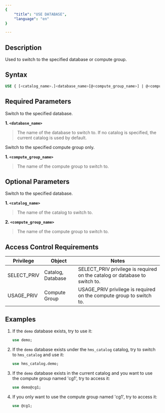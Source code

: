 ```yaml
---
{
    "title": "USE DATABASE",
    "language": "en"
}

---
```


## Description

Used to switch to the specified database or compute group.

## Syntax

```SQL
USE { [<catalog_name>.]<database_name>[@<compute_group_name>] | @<compute_group_name> }
```

## Required Parameters

Switch to the specified database.

**1. `<database_name>`**
> The name of the database to switch to.
> If no catalog is specified, the current catalog is used by default.

Switch to the specified compute group only.

**1. `<compute_group_name>`**
> The name of the compute group to switch to.

## Optional Parameters

Switch to the specified database.

**1. `<catalog_name>`**
> The name of the catalog to switch to.

**2. `<compute_group_name>`**
> The name of the compute group to switch to.

## Access Control Requirements

| Privilege   | Object                | Notes                                                                |
|-------------|-----------------------|----------------------------------------------------------------------|
| SELECT_PRIV | Catalog, Database     | SELECT_PRIV privilege is required on the catalog or database to switch to. |
| USAGE_PRIV  | Compute Group         | USAGE_PRIV privilege is required on the compute group to switch to.  |

## Examples

1. If the `demo` database exists, try to use it:

   ```sql
   use demo;
   ```

2. If the `demo` database exists under the `hms_catalog` catalog, try to switch to `hms_catalog` and use it:

    ```sql
    use hms_catalog.demo;
    ```

3. If the `demo` database exists in the current catalog and you want to use the compute group named 'cg1', try to access it:

    ```sql
    use demo@cg1;
    ```

4. If you only want to use the compute group named 'cg1', try to access it:

    ```sql
    use @cg1;
    ```